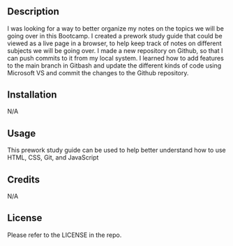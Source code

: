 # <Your-Project-Title>

## Description

I was looking for a way to better organize my notes on the topics we will be going over in this Bootcamp. I created a prework study guide that could be viewed as a live page in a browser, to help keep track of notes on different subjects we will be going over. I made a new repository on Github, so that I can push commits to it from my local system. I learned how to add features to the main branch in Gitbash and update the different kinds of code using Microsoft VS and commit the changes to the Github repository.

## Installation

N/A

## Usage

This prework study guide can be used to help better understand how to use HTML, CSS, Git, and JavaScript

## Credits

N/A

## License

Please refer to the LICENSE in the repo.